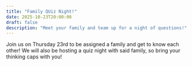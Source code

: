 ```yaml
---
title: "Family QUiz Night!"
date: 2025-10-23T20:00:00
draft: false
description: "Meet your family and team up for a night of questions!"
---
```

Join us on Thursday 23rd to be assigned a family and get to know each other! We will also be hosting a quiz night with said family, so bring your thinking caps with you!